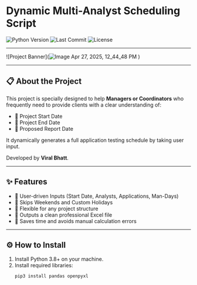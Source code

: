 # Dynamic Multi-Analyst Scheduling Script

![Python Version](https://img.shields.io/badge/Python-3.8%2B-blue)
![Last Commit](https://img.shields.io/github/last-commit/viralbhatt100/dynamic-schedule-generator)
![License](https://img.shields.io/badge/License-MIT-green)

---

![Project Banner](![Image Apr 27, 2025, 12_44_48 PM](https://github.com/user-attachments/assets/fc03acdb-15f3-4acc-938d-6c36617f71fa)
)

---

## 📋 About the Project

This project is specially designed to help **Managers or Coordinators** who frequently need to provide clients with a clear understanding of:
- 📅 Project Start Date
- 📅 Project End Date
- 📄 Proposed Report Date

It dynamically generates a full application testing schedule by taking user input.

Developed by **Viral Bhatt**.

---

## ✨ Features

- 🔹 User-driven Inputs (Start Date, Analysts, Applications, Man-Days)
- 🔹 Skips Weekends and Custom Holidays
- 🔹 Flexible for any project structure
- 🔹 Outputs a clean professional Excel file
- 🔹 Saves time and avoids manual calculation errors

---

## ⚙️ How to Install

1. Install Python 3.8+ on your machine.
2. Install required libraries:
   ```bash
   pip3 install pandas openpyxl

